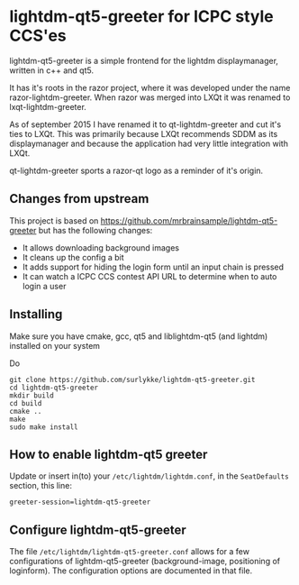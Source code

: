 # lightdm-qt5-greeter for ICPC style CCS'es

lightdm-qt5-greeter is a simple frontend for the lightdm displaymanager, written in c++ and qt5.

It has it's roots in the razor project, where it was developed under the name razor-lightdm-greeter. When razor was merged into LXQt it was renamed to lxqt-lightdm-greeter.

As of september 2015 I have renamed it to qt-lightdm-greeter and cut it's ties to LXQt. This was primarily because LXQt recommends SDDM as its displaymanager and because the application had very little integration with LXQt. 

qt-lightdm-greeter sports a razor-qt logo as a reminder of it's origin.

## Changes from upstream

This project is based on https://github.com/mrbrainsample/lightdm-qt5-greeter but has the following changes:

* It allows downloading background images
* It cleans up the config a bit
* It adds support for hiding the login form until an input chain is pressed
* It can watch a ICPC CCS contest API URL to determine when to auto login a user

## Installing

Make sure you have cmake, gcc, qt5 and liblightdm-qt5 (and lightdm) installed on your system

Do
    
```shell
git clone https://github.com/surlykke/lightdm-qt5-greeter.git
cd lightdm-qt5-greeter
mkdir build
cd build
cmake ..
make 
sudo make install
```

## How to enable lightdm-qt5 greeter

Update or insert in(to) your `/etc/lightdm/lightdm.conf`, in the `SeatDefaults` section, this line:

    greeter-session=lightdm-qt5-greeter

## Configure lightdm-qt5-greeter

The file `/etc/lightdm/lightdm-qt5-greeter.conf` allows for a 
few configurations of lightdm-qt5-greeter (background-image, positioning of loginform). 
The configuration options are documented in that file.


